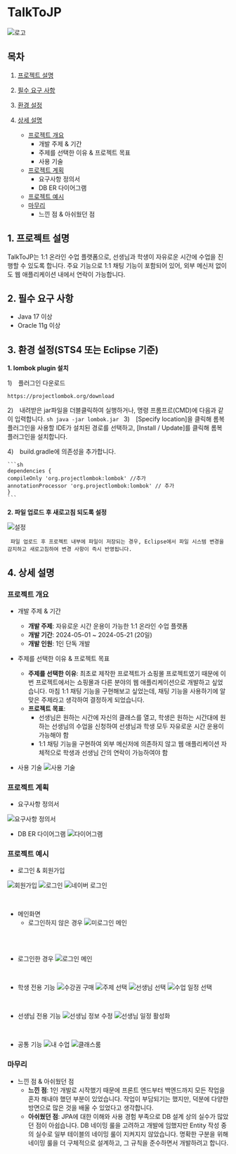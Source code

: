 # TalkToJP
![로고](images/logo.png)


## 목차
1. [프로젝트 설명](#1-프로젝트-설명)
2. [필수 요구 사항](#2-필수-요구-사항)
3. [환경 설정](#3-환경-설정sts4-또는-eclipse-기준)
4. [상세 설명](#4-상세-설명)

    - [프로젝트 개요](#프로젝트-개요)
        - 개발 주제 & 기간
        - 주제를 선택한 이유 & 프로젝트 목표
        - 사용 기술
    - [프로젝트 계획](#프로젝트-계획)
        - 요구사항 정의서
        - DB ER 다이어그램
    - [프로젝트 예시](#프로젝트-예시)
    - [마무리](#마무리)
        - 느낀 점 & 아쉬웠던 점


## 1. 프로젝트 설명

TalkToJP는 1:1 온라인 수업 플랫폼으로, 선생님과 학생이 자유로운 시간에 수업을 진행할 수 있도록 합니다. 주요 기능으로 1:1 채팅 기능이 포함되어 있어, 외부 메신저 없이도 웹 애플리케이션 내에서 연락이 가능합니다.

## 2. 필수 요구 사항

- Java 17 이상
- Oracle 11g 이상

## 3. 환경 설정(STS4 또는 Eclipse 기준)

__1. lombok plugin 설치__

   1)　플러그인 다운로드
   
    https://projectlombok.org/download
   

   2)　내려받은 jar파일을 더블클릭하여 실행하거나, 명령 프롬프르(CMD)에 다음과 같이 입력합니다.
    ```sh
    java -jar lombok.jar
    ```
   3)　[Specify location]을 클릭해 롬복 플러그인을 사용할 IDE가 설치된 경로를 선택하고, [Install / Update]를 클릭해 롬복 플러그인을 설치합니다.

   4)　build.gradle에 의존성을 추가합니다.


    ```sh
    dependencies {
    compileOnly 'org.projectlombok:lombok' //추가
    annotationProcessor 'org.projectlombok:lombok' // 추가
    }
    ```
    
__2. 파일 업로드 후 새로고침 되도록 설정__

   
   ![설정](images/ec01.png)

   
     파일 업로드 후 프로젝트 내부에 파일이 저장되는 경우, Eclipse에서 파일 시스템 변경을 감지하고 새로고침하여 변경 사항이 즉시 반영됩니다.

## 4. 상세 설명

### 프로젝트 개요

- 개발 주제 & 기간
  - **개발 주제**: 자유로운 시간 운용이 가능한 1:1 온라인 수업 플랫폼
  - **개발 기간**: 2024-05-01 ~ 2024-05-21 (20일)
  - **개발 인원**: 1인 단독 개발

- 주제를 선택한 이유 & 프로젝트 목표
  - **주제를 선택한 이유**: 최초로 제작한 프로젝트가 쇼핑몰 프로젝트였기 때문에 이번 프로젝트에서는 쇼핑몰과 다른 분야의 웹 애플리케이션으로 개발하고 싶었습니다. 마침 1:1 채팅 기능을 구현해보고 싶었는데, 채팅 기능을 사용하기에 알맞은 주제라고 생각하여 결정하게 되었습니다.
  - **프로젝트 목표**: 
    - 선생님은 원하는 시간에 자신의 클래스를 열고, 학생은 원하는 시간대에 원하는 선생님의 수업을 신청하여 선생님과 학생 모두 자유로운 시간 운용이 가능해야 함
    - 1:1 채팅 기능을 구현하여 외부 메신저에 의존하지 않고 웹 애플리케이션 자체적으로 학생과 선생님 간의 연락이 가능하여야 함

- 사용 기술
![사용 기술](images/001.png)



### 프로젝트 계획

- 요구사항 정의서


![요구사항 정의서](images/y03.jpg)



- DB ER 다이어그램
![다이어그램](images/ER.png)

### 프로젝트 예시

- 로그인 & 회원가입

![회원가입](images/join.png)
![로그인](images/login.png)
![네이버 로그인](images/nLogin.png)

<br>


- 메인화면
  - 로그인하지 않은 경우
![미로그인 메인](images/m01.png)

<br><br>


  - 로그인한 경우
![로그인 메인](images/m02.png)

<br>


- 학생 전용 기능
![수강권 구매](images/s1.png)
![주제 선택](images/s01.png)
![선생님 선택](images/s02.png)
![수업 일정 선택](images/s03.png)

<br>


- 선생님 전용 기능
![선생님 정보 수정](images/t01.png)
![선생님 일정 활성화](images/t02.png)

<br>


- 공통 기능
![내 수업](images/s04.png)
![클래스룸](images/t03.png)


### 마무리

- 느낀 점 & 아쉬웠던 점
  - **느낀 점**: 1인 개발로 시작했기 때문에 프론트 엔드부터 백엔드까지 모든 작업을 혼자 해내야 했던 부분이 있었습니다. 작업이 부담되기는 했지만, 덕분에 다양한 방면으로 많은 것을 배울 수 있었다고 생각합니다.
  - **아쉬웠던 점**: JPA에 대한 이해와 사용 경험 부족으로 DB 설계 상의 실수가 많았던 점이 아쉽습니다. DB 네이밍 룰을 고려하고 개발에 임했지만 Entity 작성 중의 실수로 일부 테이블의 네이밍 룰이 지켜지지 않았습니다. 명확한 구분을 위해 네이밍 룰을 더 구체적으로 설계하고, 그 규칙을 준수하면서 개발하려고 합니다.
